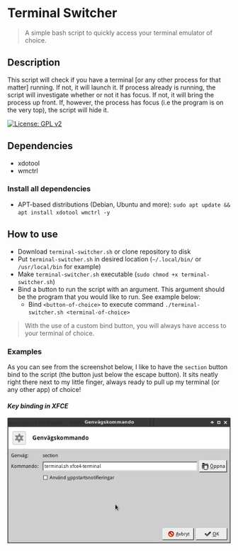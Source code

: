 # Terminal Switcher
> A simple bash script to quickly access your terminal emulator of choice.

## Description
This script will check if you have a terminal [or any other process for that matter] running. If not, it will launch it. If process already is running, the script will investigate whether or not it has focus. If not, it will bring the process up front. If, however, the process has focus (i.e the program is on the very top), the script will hide it.                 

[![License: GPL v2](https://img.shields.io/badge/License-GPL%20v2-blue.svg)](https://www.gnu.org/licenses/old-licenses/gpl-2.0.en.html)

## Dependencies
* xdotool
* wmctrl

### Install all dependencies

* APT-based distributions (Debian, Ubuntu and more): `sudo apt update && apt install xdotool wmctrl -y`
  
## How to use
* Download `terminal-switcher.sh` or clone repository to disk
* Put `terminal-switcher.sh` in desired location (`~/.local/bin/` or `/usr/local/bin` for example)
* Make `terminal-switcher.sh` executable (`sudo chmod +x terminal-switcher.sh`)
* Bind a button to run the script with an argument. This argument should be the program that you would like to run. See example below:                                     
  - Bind `<button-of-choice>` to execute command `./terminal-switcher.sh <terminal-of-choice>`

> With the use of a custom bind button, you will always have access to your terminal of choice. 

### Examples
As you can see from the screenshot below, I like to have the `section` button bind to the script (the button just below the escape button). It sits neatly right there next to my little finger, always ready to pull up my terminal (or any other app) of choice!

#### *Key binding in XFCE*
![How to use the script](https://github.com/henkla/terminal-switcher/blob/master/resources/example-1.png)


